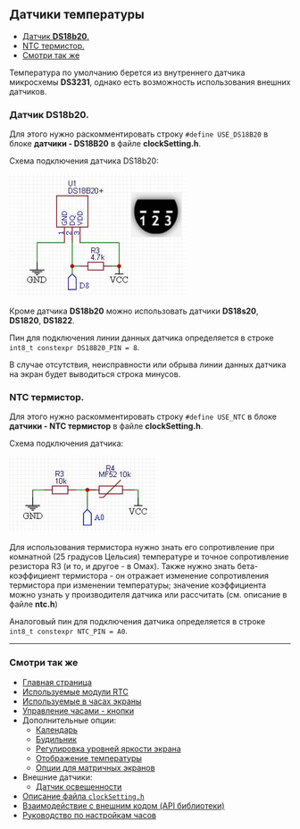 ## Датчики температуры

- [Датчик **DS18b20**.](#датчик-ds18b20)
- [NTC термистор.](#ntc-термистор)
- [Смотри так же](#смотри-так-же)

Температура по умолчанию берется из внутреннего датчика микросхемы **DS3231**, однако есть возможность использования внешних датчиков.

### Датчик **DS18b20**. 

Для этого нужно раскомментировать строку `#define USE_DS18B20` в блоке **датчики - DS18B20** в файле **clockSetting.h**.

Схема подключения датчика DS18b20:

![scheme0002](0002.jpg "Схема подключения датчика DS18b20")

Кроме датчика **DS18b20** можно использовать датчики **DS18s20**, **DS1820**, **DS1822**.

Пин для подключения линии данных датчика определяется в строке `int8_t constexpr DS18B20_PIN = 8`.

В случае отсутствия, неисправности или обрыва линии данных датчика на экран будет выводиться строка минусов.

### NTC термистор. 

Для этого нужно раскомментировать строку `#define USE_NTC` в блоке **датчики - NTC термистор** в файле **clockSetting.h**.

Схема подключения датчика:

![scheme0003](0003.jpg "Схема подключения датчика")

Для использования термистора нужно знать его сопротивление при комнатной (25 градусов Цельсия) температуре и точное сопротивление резистора R3 (и то, и другое - в Омах). Также нужно знать бета-коэффициент термистора - он отражает изменение сопротивления термистора при изменении температуры; значение коэффициента можно узнать у производителя датчика или рассчитать (см. описание в файле **ntc.h**)

Аналоговый пин для подключения датчика определяется в строке `int8_t constexpr NTC_PIN = A0`.

<hr>

### Смотри так же
- [Главная страница](../readme.md)
- [Используемые модули RTC](rtc.md)
- [Используемые в часах экраны](displays.md)
- [Управление часами - кнопки](buttons.md)
- Дополнительные опции:
  - [Календарь](calendar.md)
  - [Будильник](alarm.md)
  - [Регулировка уровней яркости экрана](br_adjust.md)
  - [Отображение температуры](show_temp.md)
  - [Опции для матричных экранов](matrix.md)
- Внешние датчики:
  - [Датчик освещенности](light_sensor.md)
- [Описание файла `clockSetting.h`](clock_setting.md)
- [Взаимодействие с внешним кодом (API библиотеки)](api.md)
- [Руководство по настройкам часов](setting.md)
